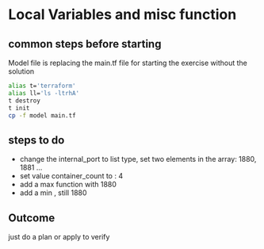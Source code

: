 # Local Variables and misc function

## common steps before starting

Model file is replacing the main.tf file for starting the exercise without the solution

```bash
alias t='terraform'
alias ll='ls -ltrhA'
t destroy
t init
cp -f model main.tf
````

## steps to do
- change the internal_port to list type, set two elements in the array: 1880, 1881 ...
- set value container_count to : 4
- add a max function with 1880
- add a min , still 1880

## Outcome
just do a plan or apply to verify 
